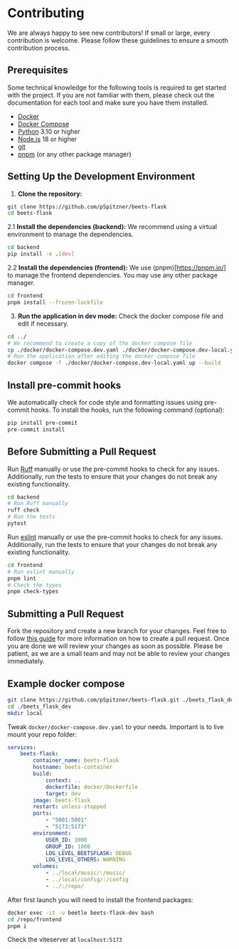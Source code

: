 # Contributing

We are always happy to see new contributors! If small or large, every contribution is welcome. Please follow these guidelines to ensure a smooth contribution process.

## Prerequisites

Some technical knowledge for the following tools is required to get started with the project. If you are not familiar with them, please check out the documentation for each tool and make sure you have them installed.

-   [Docker](https://docs.docker.com/get-started/)
-   [Docker Compose](https://docs.docker.com/compose/)
-   [Python](https://www.python.org/downloads/) 3.10 or higher
-   [Node.js](https://nodejs.org/en/download/) 18 or higher
-   [git](https://git-scm.com/downloads)
-   [pnpm](https://pnpm.io/installation) (or any other package manager)

## Setting Up the Development Environment

1. **Clone the repository:**

```bash
git clone https://github.com/pSpitzner/beets-flask
cd beets-flask
```

2.1 **Install the dependencies (backend):**
We recommend using a virtual environment to manage the dependencies.

```bash
cd backend
pip install -e .[dev]
```

2.2 **Install the dependencies (frontend):**
We use (pnpm)[https://pnpm.io/] to manage the frontend dependencies. You may use any other package manager.

```bash
cd frontend
pnpm install --frozen-lockfile
```

3. **Run the application in dev mode:**
   Check the docker compose file and edit if necessary.

```bash
cd ../
# We recommend to create a copy of the docker compose file
cp ./docker/docker-compose.dev.yaml ./docker/docker-compose.dev-local.yaml
# Run the application after editing the docker compose file
docker compose -f ./docker/docker-compose.dev-local.yaml up --build
```

## Install pre-commit hooks

We automatically check for code style and formatting issues using pre-commit hooks. To install the hooks, run the following command (optional):

```bash
pip install pre-commit
pre-commit install
```

## Before Submitting a Pull Request

Run [Ruff](https://docs.astral.sh/ruff/) manually or use the pre-commit hooks to check for any issues. Additionally, run the tests to ensure that your changes do not break any existing functionality.

```bash
cd backend
# Run Ruff manually
ruff check
# Run the tests
pytest
```

Run [eslint](https://eslint.org/) manually or use the pre-commit hooks to check for any issues. Additionally, run the tests to ensure that your changes do not break any existing functionality.

```bash
cd frontend
# Run eslint manually
pnpm lint
# Check the types
pnpm check-types
```

## Submitting a Pull Request

Fork the repository and create a new branch for your changes. Feel free to follow [this guide](https://docs.github.com/en/get-started/quickstart/contributing-to-projects) for more information on how to create a pull request. Once you are done we will review your changes as soon as possible. Please be patient, as we are a small team and may not be able to review your changes immediately.

## Example docker compose

```bash
git clone https://github.com/pSpitzner/beets-flask.git ./beets_flask_dev
cd ./beets_flask_dev
mkdir local
```

Tweak `docker/docker-compose.dev.yaml` to your needs. Important is to live mount your repo folder:

```yaml
services:
    beets-flask:
        container_name: beets-flask
        hostname: beets-container
        build:
            context: ..
            dockerfile: docker/Dockerfile
            target: dev
        image: beets-flask
        restart: unless-stopped
        ports:
            - "5001:5001"
            - "5173:5173"
        environment:
            USER_ID: 1000
            GROUP_ID: 1000
            LOG_LEVEL_BEETSFLASK: DEBUG
            LOG_LEVEL_OTHERS: WARNING
        volumes:
            - ../local/music/:/music/
            - ../local/config/:/config
            - ../:/repo/
```

After first launch you will need to install the frontend packages:

```bash
docker exec -it -u beetle beets-flask-dev bash
cd /repo/frontend
pnpm i
```

Check the viteserver at `localhost:5173`
